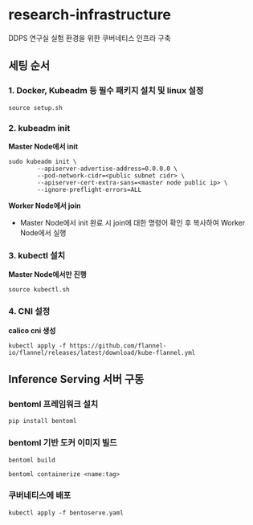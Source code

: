 # research-infrastructure
DDPS 연구실 실험 환경을 위한 쿠버네티스 인프라 구축

## 세팅 순서
### 1. Docker, Kubeadm 등 필수 패키지 설치 및 linux 설정
```
source setup.sh
```

### 2. kubeadm init
**Master Node에서 init**
```
sudo kubeadm init \
		--apiserver-advertise-address=0.0.0.0 \
		--pod-network-cidr=<public subnet cidr> \
		--apiserver-cert-extra-sans=<master node public ip> \
		--ignore-preflight-errors=ALL
```

**Worker Node에서 join** <br/>
- Master Node에서 init 완료 시 join에 대한 명령어 확인 후 복사하여 Worker Node에서 실행


### 3. kubectl 설치
**Master Node에서만 진행**
```
source kubectl.sh
```

### 4. CNI 설정
**calico cni 생성**
```
kubectl apply -f https://github.com/flannel-io/flannel/releases/latest/download/kube-flannel.yml
```

## Inference Serving 서버 구동
### bentoml 프레임워크 설치
```
pip install bentoml
```
### bentoml 기반 도커 이미지 빌드
```
bentoml build

bentoml containerize <name:tag>
```
### 쿠버네티스에 배포
```
kubectl apply -f bentoserve.yaml
```
